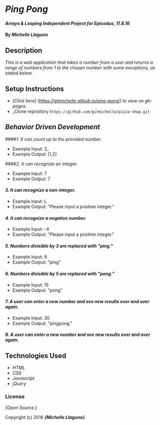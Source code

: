 # _Ping Pong_

#### _Arrays & Looping Independent Project for Epicodus, 11.8.16_

#### By _**Michelle Llaguno**_

## Description

_This is a web application that takes a number from a user and returns a range of numbers from 1 to the chosen number with some exceptions, as stated below._

## Setup Instructions

* _[Click here] (https://gitmichelle.github.io/ping-pong/) to view on gh-pages._
* _Clone repository `https://github.com/gitmichelle/pizza-shop.git`

## _Behavior Driven Development_

####_1. It can count up to the provided number._
* Example Input: 2_
* Example Output: [1,2]

####_2. It can recognize an integer._
* Example Input: 7
* Example Output: 7

#### _3. It can recognize a non-integer._
* Example Input: L
* Example Output: "Please input a positive integer."

#### _4. It can recognize a negative number._
* Example Input: -4
* Example Output: "Please input a positive integer."

#### _5. Numbers divisible by 3 are replaced with "ping."_
* Example Input: 9
* Example Output: "ping"

#### _6. Numbers divisible by 5 are replaced with "pong."_
* Example Input: 15
* Example Output: "pong"

#### _7. A user can enter a new number and see new results over and over again._
* Example Input: 30
* Example Output: "pingpong."

#### _8. A user can enter a new number and see new results over and over again._


## Technologies Used

* _HTML_
* _CSS_
* _Javascript_
* _jQuery_

### License

*{Open Source.}*

Copyright (c) 2016 **_{Michelle Llaguno}_**

